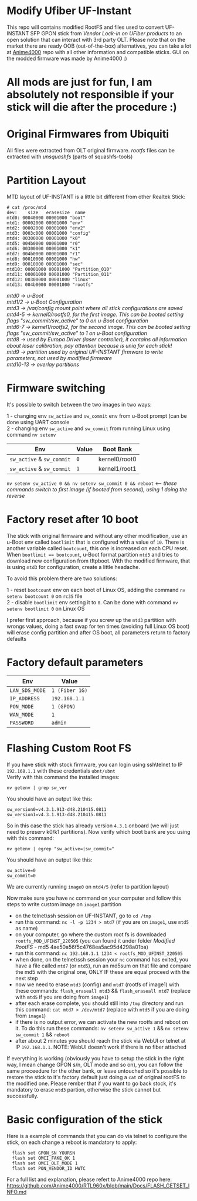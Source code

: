 # Modify Ufiber UF-Instant

This repo will contains modified RootFS and files used to convert UF-INSTANT SFP GPON stick from *Vendor Lock-in on UFiber products* to an open solution
that can interact with 3rd party OLT. 
Please note that on the market there are ready OOB (out-of-the-box) alternatives, you can take a lot at [Anime4000](https://github.com/Anime4000/RTL960x/) repo with all other information and compatible sticks. 
GUI on the modded firmware was made by Anime4000 :)

# All mods are just for fun, I am absolutely not responsible if your stick will die after the procedure :)


# Original Firmwares from Ubiquiti 

All files were extracted from OLT original firmware. *rootfs* files can be extracted with *unsquashfs* (parts of squashfs-tools)

# Partition Layout

MTD layout of UF-INSTANT is a little bit different from other Realtek Stick:

```
# cat /proc/mtd
dev:    size   erasesize  name
mtd0: 00040000 00001000 "boot"
mtd1: 00002000 00001000 "env"
mtd2: 00002000 00001000 "env2"
mtd3: 0003c000 00001000 "config"
mtd4: 00300000 00001000 "k0"
mtd5: 004b0000 00001000 "r0"
mtd6: 00300000 00001000 "k1"
mtd7: 004b0000 00001000 "r1"
mtd8: 00010000 00001000 "hw"
mtd9: 00010000 00001000 "sec"
mtd10: 00001000 00001000 "Partition_010"
mtd11: 00001000 00001000 "Partition_011"
mtd12: 00300000 00001000 "linux"
mtd13: 004b0000 00001000 "rootfs"
```

*mtd0 -> u-Boot*\
*mtd1/2 -> u-Boot Configuration*\
*mtd3 -> /var/config mount point where all stick configurations are saved*\
*mtd4-5 -> kernel0/rootfs0, for the first image. This can be booted setting flags "sw_commit/sw_active" to 0 on u-Boot configuration*\
*mtd6-7 -> kernel1/rootfs2, for the second image. This can be booted setting flags "sw_commit/sw_active" to 1 on u-Boot configuration*\
*mtd8 -> used by Europa Driver (laser controller), it contains all information about laser calibration, pay attention because is uniq for each stick!*\
*mtd9 -> partition used by original UF-INSTANT firmware to write parameters, not used by modified firmware*\
*mtd10-13 -> overlay partitions*

# Firmware switching

It's possible to switch between the two images in two ways:

1 - changing env `sw_active` and `sw_commit` env from u-Boot prompt (can be done using UART console \
2 - changing env `sw_active` and `sw_commit` from running Linux using command `nv setenv`

Env         | Value | Boot Bank
------------| ----- |-------
`sw_active` & `sw_commit` | `0`   | kernel0/root0
`sw_active` & `sw_commit` | `1`   | kernel1/root1

`nv setenv sw_active 0 && nv setenv sw_commit 0 && reboot` <-- *these commands switch to first image (if booted from second), using 1 doing the reverse*

# Factory reset after 10 boot

The stick with original firmware and without any other modification, use an u-Boot env called `bootlimit` that is configured with a value of `10`. There is another variable called `bootcount`, this one is increased on each CPU reset. When `bootlimit == bootcount`, u-Boot format partition `mtd3` and tries to download new configuration from tftpboot. With the modified firmware, that is using `mtd3` for configuration, create a little headache.

To avoid this problem there are two solutions:

1 - reset `bootcount` env on each boot of Linux OS, adding the command `nv setenv bootcount 0` on `rc35` file\
2 - disable `bootlimit` env setting it to `0`. Can be done with command `nv setenv bootlimit 0` on Linux OS

I prefer first approach, because if you screw up the `mtd3` partition with wrongs values, doing a fast swap for ten times (avoiding full Linux OS boot) will erase config partition and after OS boot, all parameters return to factory defaults

# Factory default parameters

Env           | Value
--------------| -----
`LAN_SDS_MODE`  | `1 (Fiber 1G)`
`IP_ADDRESS`    | `192.168.1.1`
`PON_MODE`      | `1 (GPON)`
`WAN_MODE`      | `1`
`PASSWORD`      | `admin`

# Flashing Custom Root FS

If you have stick with stock firmware, you can login using ssh\telnet to IP `192.168.1.1` with these credentials `ubnt/ubnt`\
Verify with this command the installed images:

`nv getenv | grep sw_ver`

You should have an output like this:

```
sw_version0=v4.3.1.913-d48.210415.0811
sw_version1=v4.3.1.913-d48.210415.0811
```

So in this case the stick has already version `4.3.1` onboard (we will just need to preserv k0/k1 partitions). Now verify which boot bank are you using with this command:

`nv getenv | egrep "sw_active=|sw_commit="`

You should have an output like this:

```
sw_active=0
sw_commit=0
```

We are currently running `image0` on `mtd4/5` (refer to partition layout)

Now make sure you have `nc` command on your computer and follow this steps to write custom image on `image1` partition

- on the telnet\ssh session on UF-INSTANT, go to `cd /tmp`
- run this command: `nc -l -p 1234 > mtd7` (if you are on `image1`, use `mtd5` as name)
- on your computer, go where the custom root fs is downloaded `rootfs_MOD_UFINST_220505` (you can found it under folder *Modified RootFS* - md5 4ae50a56f5c4768ea5ac95d4298a01ba)
- run this command: `nc 192.168.1.1 1234 < rootfs_MOD_UFINST_220505`
- when done, on the telnet\ssh session your `nc` command has exited, you have a file called `mtd7` (or `mtd5`), run an md5sum on that file and compare the md5 with the original one, ONLY IF these are equal proceed with the next step
- now we need to erase `mtd3` (config) and `mtd7` (rootfs of image1) with these commands: `flash_eraseall mtd3` && `flash_eraseall mtd7` (replace with `mtd5` if you are doing from `image1`)
- after each erase complete, you should still into `/tmp` directory and run this command: `cat mtd7 > /dev/mtd7` (replace with `mtd5` if you are doing from `image1`)
- if there is no output error, we can activate the new rootfs and reboot on it. To do this run these commands: `nv setenv sw_active 1` && `nv setenv sw_commit 1` && `reboot`
- after about 2 minutes you should reach the stick via WebUI or telnet at IP `192.168.1.1`. NOTE: WebUI doesn't work if there is no fiber attached

If everything is working (obviously you have to setup the stick in the right way, I mean change GPON s/n, OLT mode and so on), you can follow the same proceedure for the other bank, or leave untouched so it's possible to restore the stick to it's factory default just doing a `cat` of original rootFS to the modified one. Please rember that if you want to go back stock, it's mandatory to erase `mtd3` partion, otherwise the stick cannot but successfully.

# Basic configuration of the stick

Here is a example of commands that you can do via telnet to configure the stick, on each change a reboot is mandatory to apply:

```
  flash set GPON_SN YOURSN
  flash set OMCI_FAKE_OK 1
  flash set OMCI_OLT_MODE 1
  flash set PON_VENDOR_ID HWTC
```

For a full list and explanation, please refert to Anime4000 repo here: https://github.com/Anime4000/RTL960x/blob/main/Docs/FLASH_GETSET_INFO.md
